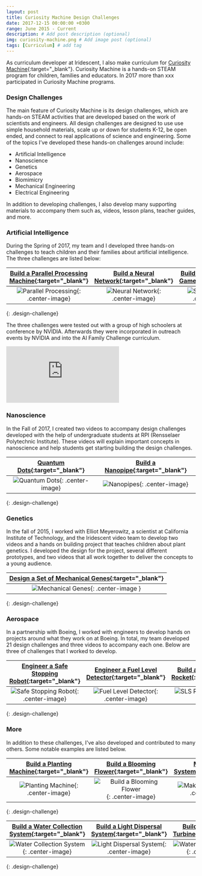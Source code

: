 ```yaml
---
layout: post
title: Curiosity Machine Design Challenges
date: 2017-12-15 00:00:00 +0300
range: June 2015 - Current
description: # Add post description (optional)
img: curiosity-machine.png # Add image post (optional)
tags: [Curriculum] # add tag
---
```

As curriculum developer at Iridescent, I also make curriculum for [Curiosity Machine](https://www.curiositymachine.org/){:target="_blank"}. Curiosity Machine is a hands-on STEAM program for children, families and educators. In 2017 more than xxx participated in Curiosity Machine programs.

### Design Challenges

The main feature of Curiosity Machine is its design challenges, which are hands-on STEAM activities that are developed based on the work of scientists and engineers. All design challenges are designed to use use simple household materials, scale up or down for students K-12, be open ended, and connect to real applications of science and engineering. Some of the topics I’ve developed these hands-on challenges around include:

* Artificial Intelligence
* Nanoscience
* Genetics
* Aerospace
* Biomimicry
* Mechanical Engineering
* Electrical Engineering

In addition to developing challenges, I also develop many supporting materials to accompany them such as, videos, lesson plans, teacher guides, and more.

### Artificial Intelligence

During the Spring of 2017, my team and I developed three hands-on challenges to teach children and their families about artificial intelligence. The three challenges are listed below:

| [Build a Parallel Processing Machine](https://www.curiositymachine.org/challenges/127/){:target="_blank"} | [Build a Neural Network](https://www.curiositymachine.org/challenges/126/){:target="_blank"} |[Build a Self Driving Car Game](https://www.curiositymachine.org/challenges/125/){:target="_blank"} |
|:-------------------:|:------------------------:|:-----------------:|
| ![Parallel Processing]({{site.baseurl}}/assets/img/parallel-processing.jpg){: .center-image} |  ![Neural Network]({{site.baseurl}}/assets/img/neural-network.jpg){: .center-image} | ![Self Driving Car]({{site.baseurl}}/assets/img/self-driving-car.png){: .center-image}
{: .design-challenge}


The three challenges were tested out with a group of high schoolers at conference by NVIDIA. Afterwards they were incorporated in outreach events by NVIDIA and into the AI Family Challenge curriculum.
<iframe src="https://www.youtube.com/embed/xGOIJXcy55s" frameborder="0" gesture="media" allow="encrypted-media" allowfullscreen class="center-image"></iframe>

### Nanoscience
In the Fall of 2017, I created two videos to accompany design challenges developed with the help of undergraduate students at RPI (Rensselaer Polytechnic Institute). These videos will explain important concepts in nanoscience and help students get starting building the design challenges.

| [Quantum Dots](https://www.curiositymachine.org/challenges/128/){:target="_blank"} | [Build a Nanopipe](https://www.curiositymachine.org/challenges/129/){:target="_blank"}
|:-------------------:|:------------------------:|
| ![Quantum Dots]({{site.baseurl}}/assets/img/quantum-dots.png){: .center-image} |  ![Nanopipes ]({{site.baseurl}}/assets/img/nanopipe.png){: .center-image}
{: .design-challenge}

### Genetics
In the fall of 2015, I worked with Elliot Meyerowitz, a scientist at California Institute of Technology, and the Iridescent video team to develop two videos and a hands on building project that teaches children about plant genetics. I developed the design for the project, several different prototypes, and two videos that all work together to deliver the concepts to a young audience.

| [Design a Set of Mechanical Genes](https://www.curiositymachine.org/challenges/106/){:target="_blank"} |
|:-------------------:|
| ![Mechanical Genes]({{site.baseurl}}/assets/img/mechanical-genes.png){: .center-image }
{: .design-challenge}

### Aerospace

In a partnership with Boeing, I worked with engineers to develop hands on projects around what they work on at Boeing. In total, my team developed 21 design challenges and three videos to accompany each one. Below are three of challenges that I worked to develop.

| [Engineer a Safe Stopping Robot](https://www.curiositymachine.org/challenges/109/){:target="_blank"} | [Engineer a Fuel Level Detector](https://www.curiositymachine.org/challenges/116/){:target="_blank"} | [Build an SLS Inspired Rocket](https://www.curiositymachine.org/challenges/117/){:target="_blank"} |
|:-------------------:|:------------------------:|:-----------------:|
| ![Safe Stopping Robot]({{site.baseurl}}/assets/img/safe-stopping.png){: .center-image} |  ![Fuel Level Detector]({{site.baseurl}}/assets/img/fuel-level.png){: .center-image} | ![SLS Rocket]({{site.baseurl}}/assets/img/sls-rocket.png){: .center-image}
{: .design-challenge}

### More
In addition to these challenges, I've also developed and contributed to many others. Some notable examples are listed below.

| [Build a Planting Machine](https://www.curiositymachine.org/challenges/121/){:target="_blank"}| [Build a Blooming Flower](https://www.curiositymachine.org/challenges/68/){:target="_blank"} | [Make a Root System](https://www.curiositymachine.org/challenges/61/){:target="_blank"} |
|:-------------------:|:------------------------:|:-----------------:|
| ![Planting Machine]({{site.baseurl}}/assets/img/planting-machine.png){: .center-image} |  ![Build a Blooming Flower]({{site.baseurl}}/assets/img/blooming-flower.png){: .center-image} | ![Make a Root System]({{site.baseurl}}/assets/img/roots.png){: .center-image}
{: .design-challenge}

| [Build a Water Collection System](https://www.curiositymachine.org/challenges/122){:target="_blank"}| [Build a Light Dispersal System](https://www.curiositymachine.org/challenges/124/){:target="_blank"} | [Build a Wind Power Turbine](https://www.curiositymachine.org/challenges/123/){:target="_blank"} |
|:-------------------:|:------------------------:|:-----------------:|
| ![Water Collection System]({{site.baseurl}}/assets/img/water-collection.png){: .center-image} |  ![Light Dispersal System]({{site.baseurl}}/assets/img/light-dispersal.png){: .center-image} | ![Water Collection System]({{site.baseurl}}/assets/img/wind-turbine.png){: .center-image}
{: .design-challenge}
